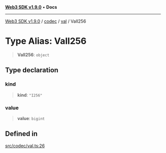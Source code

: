 [**Web3 SDK v1.9.0**](../../../../../README.md) • **Docs**

***

[Web3 SDK v1.9.0](../../../../../globals.md) / [codec](../../../README.md) / [val](../README.md) / ValI256

# Type Alias: ValI256

> **ValI256**: `object`

## Type declaration

### kind

> **kind**: `"I256"`

### value

> **value**: `bigint`

## Defined in

[src/codec/val.ts:26](https://github.com/Mystic-Nayy/alephium-web3/blob/ee41f5e0e7d7fb0b155fe62f05b2ac03772895ca/packages/web3/src/codec/val.ts#L26)
